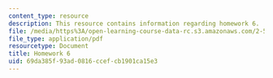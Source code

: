 ```yaml
---
content_type: resource
description: This resource contains information regarding homework 6.
file: /media/https%3A/open-learning-course-data-rc.s3.amazonaws.com/2-57-nano-to-macro-transport-processes-spring-2012/69da385f93ad0816ccefcb1901ca15e3_MIT2_57S12_hw_6.pdf
file_type: application/pdf
resourcetype: Document
title: Homework 6
uid: 69da385f-93ad-0816-ccef-cb1901ca15e3
---
```

